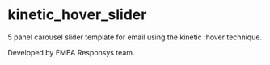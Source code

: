 # kinetic_hover_slider
5 panel carousel slider template for email using the kinetic :hover technique. 

Developed by EMEA Responsys team.
